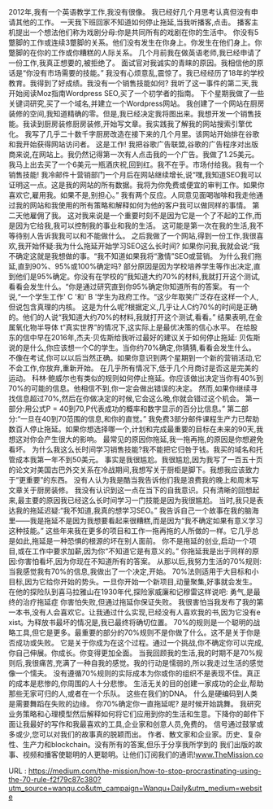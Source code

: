 2012年,我有一个英语教学工作,我没有很像。 
 我已经好几个月思考认真但没有申请其他的工作。 
 一天我下班回家不知道如何停止拖延,当我听播客,点击。 
 播客主机提出一个想法他们称为戏剧分母:你是共同所有的戏剧在你的生活中。 
 你没有5蹩脚的工作或连续3蹩脚的关系。他们没有发生在你身上。你发生在他们身上。你蹩脚的在你的工作或你糟糕的人际关系。 
 几个月前我在做英语老师,我已经申请了一份工作,我真正想要的,被拒绝了。 
 面试官对我诚实的青睐的原因。我相信他的原话是“你没有市场需要的技能。” 
 我没有心烦意乱,震惊了。我已经经历了18年的学校教育。我得到了好成绩。我没有一个销售技能如何? 
 我听了这一事件的第二天,我开始阅读Moz指南Wordpress SEO,买了一个初学者的指南。 
 下个星期我做了一些关键词研究,买了一个域名,并建立一个Wordpress网站。 
 我创建了一个网站在厨房装修的空间,我知道精确的零。但是,我已经决定我将图出来。我想开发一个销售技能。我读到厨房装修厨房装修,开始写文章。我实践我了解我的网站搜索引擎优化。 
 我写了几乎二十数千字厨房改造在接下来的几个月里。该网站开始排在谷歌和我开始获得网站访问者。 
 这是工作! 
 我把谷歌广告联盟,谷歌的广告程序对出版商来说,在网站上。我仍然记得第一次有人点击我的一个广告。我做了1.25美元。 
 我马上出去买了一个6美元一瓶酒庆祝,回到红。我不在乎。市场付给我。我有一个销售技能! 
 我冷邮件十营销部门一个月后在网站继续增长,说“嘿,我知道SEO我可以证明这一点。这是我的网站的所有数据。我将为你免费或便宜的审判工作。如果你喜欢它,雇用我。如果不是,别担心。” 
 我有两个反应。人同意见面喝咖啡和我走他通过我的网站和我使用的所有策略和解释如何为他的客户我可以做同样的事情。 
 第二天他雇佣了我。 
 这对我来说是一个重要时刻不是因为它是一个了不起的工作,而是因为它给我,我可以控制我的事业和我的生活。 
 这可能是第一次在我的生活,我不等待别人告诉我我可以和不能做什么。 
 之后我做了一个网站,得到一份工作,我很喜欢,我开始怀疑:我为什么拖延开始学习SEO这么长时间? 
 如果你问我,我就会说:“我不确定这就是我想做的事。“我不知道如果我将“激情”SEO或营销。 
 为什么我们拖延,直到90%、95%或100%确定吗? 
 部分原因是因为学校培养学生等作出决定,直到他们是95%确定。你没有在学校的“我知道大约70%的材料,我就打开这个测试,看看会发生什么。“你是通过研究直到你95%确定你知道所有的答案。 
 有一个说,“一个学生工作' C '和' B '学生为政府工作。“这少年取笑广泛存在这样一个人,但说包含真理的内核。 
 这是为什么呢?根据定义,几乎让人C约70%的时间是正确的。他们的人说“我知道大约70%的材料,我就打开这个测试,看看。” 
 结果表明,在金属氧化物半导体 
 t“真实世界”的情况下,这实际上是最优决策的信心水平。 
 在给股东的信中早在2016年,杰夫·贝佐斯给我听过最好的建议关于如何停止拖延: 
 贝佐斯说的是什么,你应该想一个C的学生。当你约70%确定,你猜猜,看看会发生什么。 
 不像在考试,你可以以后当然正确。如果你意识到两个星期到一个新的营销活动,它不会工作,你放弃,重新开始。 
 在几乎所有情况下,低于几个月商讨是否这是完美的运动。 
 科林·鲍威尔也有类似的规则如何停止拖延。你应该做出决定当你有40%到70%的可能的信息。他相信不到,你一定会做出错误的决定。 
 然而,如果你继续寻找信息超过70%,然后在你做决定的时候,它会这么晚,你就会错过这个机会。 
 第一部分:用公式P = 40到70,P代表成功的概率和数字显示的百分比信息。” 
 第二部分:“一旦在40到70范围的信息,和你的直觉。” 
 我免费3部分邮件课程生产力已帮助数百人停止拖延。如果你想选择哪一个,计划和完成最重要的目标在未来的90天,我想这对你会产生很大的影响。 
 最常见的原因你拖延,我一拖再拖,的原因是你想避免看坏。 
 为什么我这么长时间学习销售技能?我不能把它归咎于钱。我买的域名和托管成本我第一年不到50美元。 
 事实是我很尴尬。我很尴尬,因为我写了一百五十页的论文对美国古巴外交关系在冷战期间,我想写关于厨柜是脚下。我想我应该致力于“更重要”的东西。 
 没有人认为我是酷当我告诉他们我是浪费我的晚上和周末写文章关于厨房装修。 
 我没有认识到这一点在当下的自我意识。只有清晰的回想起来,最主要的原因我已经这么长时间学习一门技能是因为我很尴尬。 
 当时,我只是表达我的拖延迟疑:“我不知道,我真的想学习SEO。” 
 我告诉自己一个故事在我的脑海里——我是拖延不是因为我想要看起来很糟糕,而是因为“我不确定如果有意义学习这种技能。” 
 这些年来我在更多的项目和工作一拖再拖的人所做的一样。它几乎总是如此,拖延是一种恐惧的根源的坏在别人面前。 
 你不是拖延的创业,启动一个项目,或在工作中要求加薪,因为你“不知道它是有意义的。” 
 你拖延我是出于同样的原因:你害怕看坏,因为你现在不知道所有的答案。 
 从那以后,我努力生活的70%规则:当我感觉我有70%的信息,我做出了一个决定,开始。 
 70%法则适用于大目标和小目标,因为它给你开始的势头。一旦你开始一个新项目,动量聚集,好事就会发生。 
 在他的探险队到喜马拉雅山在1930年代,探险家威廉和记穆雷这样说吧: 
 勇气,是最终的治疗拖延症 
 你害怕失败,但通过拖延你保证失败。 
 我很害怕当我发布了我的第一本书,没有人会喜欢它。让我通过什么实现,已经没有人喜欢我的书,因为它没有e 
 xist。为释放书最坏的情况是,我已最终将确切位置。 
 70%的规则是一个聪明的战略工具,但它是更多。最重要的部分的70%规则不是你做了什么。这不是关于你是否成功或失败。 
 它是关于你成为在这个过程。通过一个挑战,你不确定你可以完成,你自己伸展。你成长。你变得更加全面。 
 当我回顾我的生活,我的时期不是70%规则后,我很痛苦,充满了一种自我的感觉。我的行动是懦弱的,所以我走过生活的感觉像一个懦夫。 
 没有遵循70%规则的实际成本为你或你的组织不是表现不佳。真正的成本是悲惨的,你周围的人十分悲惨。 
 生活无关的目的创建一家成功的企业,帮助那些无家可归的人,或者在一个乐队。 
 这些在我们的DNA。 
 什么是硬编码到人类是需要舞蹈在失败的边缘。 
 你70%确定你一直拖延呢? 
 是时候开始跳舞。 
 我研究业务策略和心理模型然后解释如何将它们应用到你的生活和生意。下降你的邮件下面让我最好的写作和我最喜欢的工具,企业家和创意人员,免费的。 
 信号通过鼓掌或多或少,您可以对我们的故事真的脱颖而出。 
 作者、散文家和企业家。历史、复杂性、生产力和blockchain。没有所有的答案,但乐于分享我所学到的 
 我们出版的故事、视频和播客使聪明的人更聪明。让他们订阅我们的通讯!www.TheMission.co 
  
   
  URL : https://medium.com/the-mission/how-to-stop-procrastinating-using-the-70-rule-f2f79c87c380?utm_source=wanqu.co&utm_campaign=Wanqu+Daily&utm_medium=website